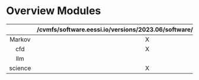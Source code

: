 Overview Modules
================

| |/cvmfs/software.eessi.io/versions/2023.06/software/linux/aarch64/generic|/cvmfs/software.eessi.io/versions/2023.06/software/linux/x86_64/amd/zen2|
| :---: | :---: | :---: |
|Markov|X| |
|cfd|X|X|
|llm| |X|
|science|X|X|
